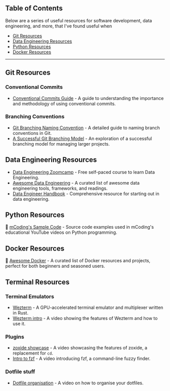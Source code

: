 ## Table of Contents

Below are a series of useful resources for software development, data engineering, and more, that I've found useful when

- [Git Resources](#git-resources)
- [Data Engineering Resources](#data-engineering-resources)
- [Python Resources](#python-resources)
- [Docker Resources](#docker-resources)

<hr>

## Git Resources

### Conventional Commits
- [Conventional Commits Guide](https://gist.github.com/qoomon/5dfcdf8eec66a051ecd85625518cfd13) - A guide to understanding the importance and methodology of using conventional commits.

### Branching Conventions
- [Git Branching Naming Convention](https://gist.github.com/joshbuchea/6f47e86d2510bce28f8e7f42ae84c716) - A detailed guide to naming branch conventions in Git.
- [A Successful Git Branching Model](https://nvie.com/posts/a-successful-git-branching-model/) - An exploration of a successful branching model for managing larger projects.

## Data Engineering Resources

- [Data Engineering Zoomcamp](https://github.com/DataTalksClub/data-engineering-zoomcamp) - Free self-paced course to learn Data Engineering.
- [Awesome Data Engineering](https://github.com/igorbarinov/awesome-data-engineering) - A curated list of awesome data engineering tools, frameworks, and readings.
- [Data Engineer Handbook](https://github.com/DataExpert-io/data-engineer-handbook) - Comprehensive resource for starting out in data engineering.

## Python Resources

:snake: [mCoding's Sample Code](https://github.com/mCodingLLC/VideosSampleCode) - Source code examples used in mCoding's educational YouTube videos on Python programming.

## Docker Resources

:whale: [Awesome Docker](https://github.com/veggiemonk/awesome-docker) - A curated list of Docker resources and projects, perfect for both beginners and seasoned users.

## Terminal Resources

### Terminal Emulators
- [Wezterm](https://wezfurlong.org/wezterm/) - A GPU-accelerated terminal emulator and multiplexer written in Rust.
- [Wezterm intro](https://www.youtube.com/watch?v=h7G_GgDhTfY&t=625s) - A video showing the features of Wezterm and how to use it.

### Plugins
- [zoxide showcase](https://www.youtube.com/watch?v=aghxkpyRVDY) - A video showcasing the features of zoxide, a replacement for `cd`.
- [Intro to fzf](https://www.youtube.com/watch?v=F8dgIPYjvH8) - A video introducing fzf, a command-line fuzzy finder.

### Dotfile stuff
- [Dotfile organisation](https://www.youtube.com/watch?v=5oXy6ktYs7I) - A video on how to organise your dotfiles.